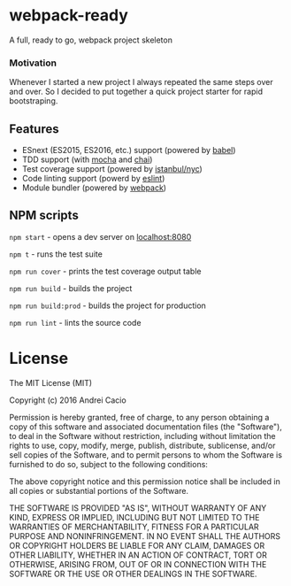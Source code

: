 # webpack-ready
A full, ready to go, webpack project skeleton

### Motivation
Whenever I started a new project I always repeated the same steps over and over.
So I decided to put together a quick project starter for rapid bootstraping.

## Features
- ESnext (ES2015, ES2016, etc.) support (powered by [babel](https://babeljs.io/))
- TDD support (with [mocha](http://mochajs.org) and [chai](http://chaijs.com))
- Test coverage support (powered by [istanbul/nyc](https://github.com/istanbuljs/nyc))
- Code linting support (powerd by [eslint](http://eslint.org))
- Module bundler (powered by [webpack](https://webpack.github.io/))

## NPM scripts

`npm start` - opens a dev server on [localhost:8080](http://localhost:8080)

`npm t` - runs the test suite

`npm run cover` - prints the test coverage output table

`npm run build` - builds the project

`npm run build:prod` - builds the project for production

`npm run lint` - lints the source code

# License
The MIT License (MIT)

Copyright (c) 2016 Andrei Cacio

Permission is hereby granted, free of charge, to any person obtaining a copy
of this software and associated documentation files (the "Software"), to deal
in the Software without restriction, including without limitation the rights
to use, copy, modify, merge, publish, distribute, sublicense, and/or sell
copies of the Software, and to permit persons to whom the Software is
furnished to do so, subject to the following conditions:

The above copyright notice and this permission notice shall be included in all
copies or substantial portions of the Software.

THE SOFTWARE IS PROVIDED "AS IS", WITHOUT WARRANTY OF ANY KIND, EXPRESS OR
IMPLIED, INCLUDING BUT NOT LIMITED TO THE WARRANTIES OF MERCHANTABILITY,
FITNESS FOR A PARTICULAR PURPOSE AND NONINFRINGEMENT. IN NO EVENT SHALL THE
AUTHORS OR COPYRIGHT HOLDERS BE LIABLE FOR ANY CLAIM, DAMAGES OR OTHER
LIABILITY, WHETHER IN AN ACTION OF CONTRACT, TORT OR OTHERWISE, ARISING FROM,
OUT OF OR IN CONNECTION WITH THE SOFTWARE OR THE USE OR OTHER DEALINGS IN THE
SOFTWARE.



